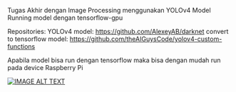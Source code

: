 Tugas Akhir dengan Image Processing menggunakan YOLOv4 Model
Running model dengan tensorflow-gpu

Repositories:
YOLOv4 model: https://github.com/AlexeyAB/darknet
convert to tensorflow model: https://github.com/theAIGuysCode/yolov4-custom-functions

Apabila model bisa run dengan tensorflow maka bisa dengan mudah run pada device Raspberry Pi

[![IMAGE ALT TEXT](http://img.youtube.com/vi/tVtUZOoL6h0/0.jpg)](https://www.youtube.com/watch?v=tVtUZOoL6h0 "Sinkronisasi")